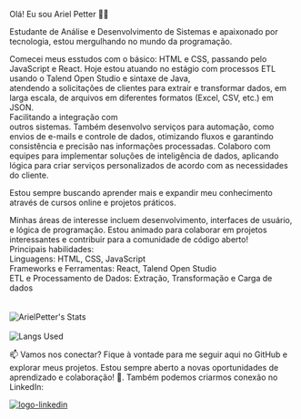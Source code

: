  Olá! Eu sou Ariel Petter 👨‍💻

Estudante de Análise e Desenvolvimento de Sistemas e apaixonado por tecnologia, estou mergulhando no mundo da programação. 

Comecei meus esstudos com o básico: HTML e CSS, passando pelo JavaScript e React. Hoje estou atuando no estágio com processos ETL usando o Talend Open Studio e sintaxe de Java,      
atendendo a solicitações de clientes para extrair e transformar dados, em larga escala, de arquivos em diferentes formatos (Excel, CSV, etc.) em JSON.<br> Facilitando a integração com  
outros  sistemas. Também desenvolvo serviços para automação, como envios de e-mails e controle de dados, otimizando fluxos e garantindo consistência e precisão nas informações processadas. Colaboro com equipes para implementar soluções de inteligência de dados, aplicando lógica para criar serviços personalizados de acordo com as necessidades do cliente. 

Estou sempre buscando aprender mais e expandir meu conhecimento através de cursos online e projetos práticos. 

Minhas áreas de interesse incluem desenvolvimento, interfaces de usuário, e lógica de programação. Estou animado para colaborar em projetos interessantes e contribuir para a comunidade de código aberto! 
<br>
Principais habilidades:<br>
Linguagens: HTML, CSS, JavaScript <br>
Frameworks e Ferramentas: React, Talend Open Studio <br>
ETL e Processamento de Dados: Extração, Transformação e Carga de dados <br>
<br>
<br>
![ArielPetter's Stats](https://github-readme-stats.vercel.app/api?username=ArielPetter&show_icons=true&theme=transparent) 
<br>
<br>
![Langs Used](https://github-readme-stats.vercel.app/api/top-langs/?username=ArielPetter&layout=compact)
<br> 
<p>📫 Vamos nos conectar? Fique à vontade para me seguir aqui no GitHub e explorar meus projetos. Estou sempre aberto a novas oportunidades de aprendizado e colaboração! 🤝. Também podemos criarmos conexão no LinkedIn:</p>
<a href="https://www.linkedin.com/in/ariel-putz-petter-a229b9252/"> <img src="https://img.shields.io/badge/LinkedIn-0077B5?style=for-the-badge&logo=linkedin&logoColor=white" alt="logo-linkedin" /></a> 



